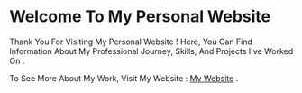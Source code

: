 # Welcome To My Personal Website  

Thank You For Visiting My Personal Website ! Here, You Can Find Information About My Professional Journey, Skills, And Projects I've Worked On .  

To See More About My Work, Visit My Website : [My Website](https://ItzSqleh.Github.io) .
